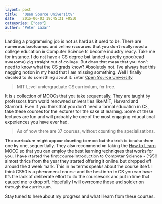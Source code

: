 ```yaml
---
layout: post
title:  "Open Source University"
date:   2016-06-03 19:45:31 +0530
categories: ["oss"]
author: "Peter Lazar"
---
```

Landing a programming job is not as hard as it used to be. There are numerous bootcamps and online resources that you don’t really need a college education in Computer Science to become industry ready. Take me for instance, I do not have a CS degree but landed a pretty good(read awesome) gig straight out of college. But does that mean that you don’t need to know what the CS grads know? Absolutely not. I’ve always had this nagging notion in my head that I am missing something. Well I finally decided to do something about it. Enter [Open Source University][1].

> MIT Level undergraduate CS curriculum, for free.

It is a collection of MOOCs that you take sequentially. They are taught by professors from world renowned universities like MIT, Harvard and Stanford. Even if you think that you don’t need a formal education in CS, take these courses for the lectures for the sake of learning. Some of these lectures are fun and will probably be one of the most engaging educational experiences you have ever had.

> As of now there are 37 courses, without counting the specialisations.

The curriculum might appear daunting to most but the trick is to take them one by one, sequentially. They also recommend on taking the [How to Learn][2] MOOC so that you can employ the best learning techniques that works for you.
I have started the first course Introduction to Computer Science - CS50 almost thrice from the year they started offering it online, but dropped off around the 3 week mark. This in no terms speaks about the course itself. I think CS50 is a phenomenal course and the best intro to CS you can have. It’s the lack of deliberate effort to do the coursework and put in time that caused me to drop off. Hopefully I will overcome those and soldier on through the curriculum.

Stay tuned to here about my progress and what I learn from these courses.

[1]:	https://github.com/open-source-society/computer-science
[2]:	https://www.coursera.org/learn/learning-how-to-learn
